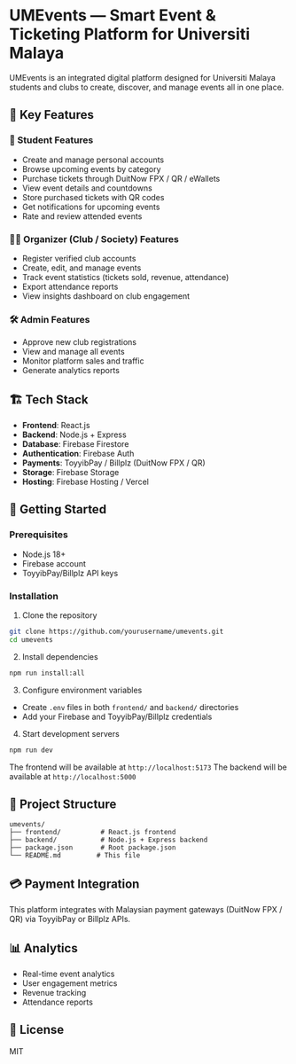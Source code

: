 # UMEvents — Smart Event & Ticketing Platform for Universiti Malaya

UMEvents is an integrated digital platform designed for Universiti Malaya students and clubs to create, discover, and manage events all in one place.

## 🎯 Key Features

### 👤 Student Features
- Create and manage personal accounts
- Browse upcoming events by category
- Purchase tickets through DuitNow FPX / QR / eWallets
- View event details and countdowns
- Store purchased tickets with QR codes
- Get notifications for upcoming events
- Rate and review attended events

### 🧑‍💼 Organizer (Club / Society) Features
- Register verified club accounts
- Create, edit, and manage events
- Track event statistics (tickets sold, revenue, attendance)
- Export attendance reports
- View insights dashboard on club engagement

### 🛠️ Admin Features
- Approve new club registrations
- View and manage all events
- Monitor platform sales and traffic
- Generate analytics reports

## 🏗️ Tech Stack

- **Frontend**: React.js
- **Backend**: Node.js + Express
- **Database**: Firebase Firestore
- **Authentication**: Firebase Auth
- **Payments**: ToyyibPay / Billplz (DuitNow FPX / QR)
- **Storage**: Firebase Storage
- **Hosting**: Firebase Hosting / Vercel

## 🚀 Getting Started

### Prerequisites
- Node.js 18+
- Firebase account
- ToyyibPay/Billplz API keys

### Installation

1. Clone the repository
```bash
git clone https://github.com/yourusername/umevents.git
cd umevents
```

2. Install dependencies
```bash
npm run install:all
```

3. Configure environment variables
- Create `.env` files in both `frontend/` and `backend/` directories
- Add your Firebase and ToyyibPay/Billplz credentials

4. Start development servers
```bash
npm run dev
```

The frontend will be available at `http://localhost:5173`
The backend will be available at `http://localhost:5000`

## 📁 Project Structure

```
umevents/
├── frontend/          # React.js frontend
├── backend/           # Node.js + Express backend
├── package.json       # Root package.json
└── README.md         # This file
```

## 💳 Payment Integration

This platform integrates with Malaysian payment gateways (DuitNow FPX / QR) via ToyyibPay or Billplz APIs.

## 📊 Analytics

- Real-time event analytics
- User engagement metrics
- Revenue tracking
- Attendance reports

## 📝 License

MIT

